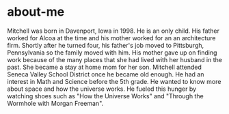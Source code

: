 # about-me
Mitchell was born in Davenport, Iowa in 1998. He is an only child. His father worked for Alcoa at the time and his mother worked for an an architecture firm. Shortly after he turned four, his father's job moved to Pittsburgh, Pennsylvania so the family moved with him. His mother gave up on finding work because of the many places that she had lived with her husband in the past. She became a stay at home mom for her son.
Mitchell attended Seneca Valley School District once he became old enough. He had an interest in Math and Science before the 5th grade. He wanted to know more about space and how the universe works. He fueled this hunger by watching shoes such as "How the Universe Works" and "Through the Wormhole with Morgan Freeman".

